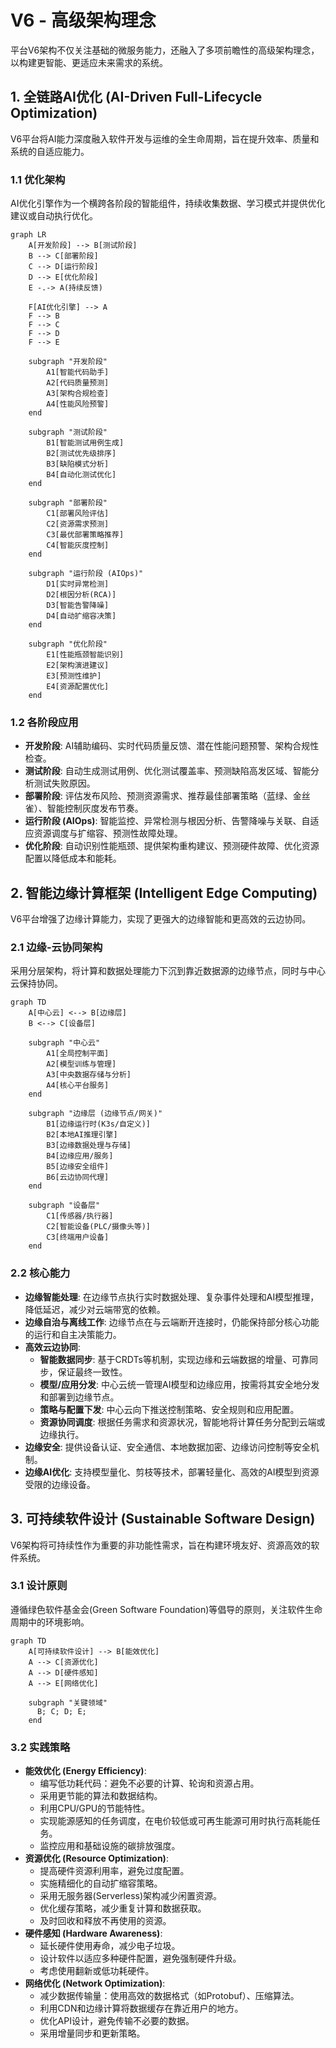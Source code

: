 # V6 - 高级架构理念

平台V6架构不仅关注基础的微服务能力，还融入了多项前瞻性的高级架构理念，以构建更智能、更适应未来需求的系统。

## 1. 全链路AI优化 (AI-Driven Full-Lifecycle Optimization)

V6平台将AI能力深度融入软件开发与运维的全生命周期，旨在提升效率、质量和系统的自适应能力。

### 1.1 优化架构

AI优化引擎作为一个横跨各阶段的智能组件，持续收集数据、学习模式并提供优化建议或自动执行优化。

```mermaid
graph LR
    A[开发阶段] --> B[测试阶段]
    B --> C[部署阶段]
    C --> D[运行阶段]
    D --> E[优化阶段]
    E -.-> A(持续反馈)

    F[AI优化引擎] --> A
    F --> B
    F --> C
    F --> D
    F --> E

    subgraph "开发阶段"
        A1[智能代码助手]
        A2[代码质量预测]
        A3[架构合规检查]
        A4[性能风险预警]
    end

    subgraph "测试阶段"
        B1[智能测试用例生成]
        B2[测试优先级排序]
        B3[缺陷模式分析]
        B4[自动化测试优化]
    end

    subgraph "部署阶段"
        C1[部署风险评估]
        C2[资源需求预测]
        C3[最优部署策略推荐]
        C4[智能灰度控制]
    end

    subgraph "运行阶段 (AIOps)"
        D1[实时异常检测]
        D2[根因分析(RCA)]
        D3[智能告警降噪]
        D4[自动扩缩容决策]
    end

    subgraph "优化阶段"
        E1[性能瓶颈智能识别]
        E2[架构演进建议]
        E3[预测性维护]
        E4[资源配置优化]
    end
```

### 1.2 各阶段应用

- **开发阶段**: AI辅助编码、实时代码质量反馈、潜在性能问题预警、架构合规性检查。
- **测试阶段**: 自动生成测试用例、优化测试覆盖率、预测缺陷高发区域、智能分析测试失败原因。
- **部署阶段**: 评估发布风险、预测资源需求、推荐最佳部署策略（蓝绿、金丝雀）、智能控制灰度发布节奏。
- **运行阶段 (AIOps)**: 智能监控、异常检测与根因分析、告警降噪与关联、自适应资源调度与扩缩容、预测性故障处理。
- **优化阶段**: 自动识别性能瓶颈、提供架构重构建议、预测硬件故障、优化资源配置以降低成本和能耗。

## 2. 智能边缘计算框架 (Intelligent Edge Computing)

V6平台增强了边缘计算能力，实现了更强大的边缘智能和更高效的云边协同。

### 2.1 边缘-云协同架构

采用分层架构，将计算和数据处理能力下沉到靠近数据源的边缘节点，同时与中心云保持协同。

```mermaid
graph TD
    A[中心云] <--> B[边缘层]
    B <--> C[设备层]

    subgraph "中心云"
        A1[全局控制平面]
        A2[模型训练与管理]
        A3[中央数据存储与分析]
        A4[核心平台服务]
    end

    subgraph "边缘层 (边缘节点/网关)"
        B1[边缘运行时(K3s/自定义)]
        B2[本地AI推理引擎]
        B3[边缘数据处理与存储]
        B4[边缘应用/服务]
        B5[边缘安全组件]
        B6[云边协同代理]
    end

    subgraph "设备层"
        C1[传感器/执行器]
        C2[智能设备(PLC/摄像头等)]
        C3[终端用户设备]
    end
```

### 2.2 核心能力

- **边缘智能处理**: 在边缘节点执行实时数据处理、复杂事件处理和AI模型推理，降低延迟，减少对云端带宽的依赖。
- **边缘自治与离线工作**: 边缘节点在与云端断开连接时，仍能保持部分核心功能的运行和自主决策能力。
- **高效云边协同**:
    - **智能数据同步**: 基于CRDTs等机制，实现边缘和云端数据的增量、可靠同步，保证最终一致性。
    - **模型/应用分发**: 中心云统一管理AI模型和边缘应用，按需将其安全地分发和部署到边缘节点。
    - **策略与配置下发**: 中心云向下推送控制策略、安全规则和应用配置。
    - **资源协同调度**: 根据任务需求和资源状况，智能地将计算任务分配到云端或边缘执行。
- **边缘安全**: 提供设备认证、安全通信、本地数据加密、边缘访问控制等安全机制。
- **边缘AI优化**: 支持模型量化、剪枝等技术，部署轻量化、高效的AI模型到资源受限的边缘设备。

## 3. 可持续软件设计 (Sustainable Software Design)

V6架构将可持续性作为重要的非功能性需求，旨在构建环境友好、资源高效的软件系统。

### 3.1 设计原则

遵循绿色软件基金会(Green Software Foundation)等倡导的原则，关注软件生命周期中的环境影响。

```mermaid
graph TD
    A[可持续软件设计] --> B[能效优化]
    A --> C[资源优化]
    A --> D[硬件感知]
    A --> E[网络优化]

    subgraph "关键领域"
      B; C; D; E;
    end
```

### 3.2 实践策略

- **能效优化 (Energy Efficiency)**:
    - 编写低功耗代码：避免不必要的计算、轮询和资源占用。
    - 采用更节能的算法和数据结构。
    - 利用CPU/GPU的节能特性。
    - 实现能源感知的任务调度，在电价较低或可再生能源可用时执行高耗能任务。
    - 监控应用和基础设施的碳排放强度。
- **资源优化 (Resource Optimization)**:
    - 提高硬件资源利用率，避免过度配置。
    - 实施精细化的自动扩缩容策略。
    - 采用无服务器(Serverless)架构减少闲置资源。
    - 优化缓存策略，减少重复计算和数据获取。
    - 及时回收和释放不再使用的资源。
- **硬件感知 (Hardware Awareness)**:
    - 延长硬件使用寿命，减少电子垃圾。
    - 设计软件以适应多种硬件配置，避免强制硬件升级。
    - 考虑使用翻新或低功耗硬件。
- **网络优化 (Network Optimization)**:
    - 减少数据传输量：使用高效的数据格式（如Protobuf）、压缩算法。
    - 利用CDN和边缘计算将数据缓存在靠近用户的地方。
    - 优化API设计，避免传输不必要的数据。
    - 采用增量同步和更新策略。 